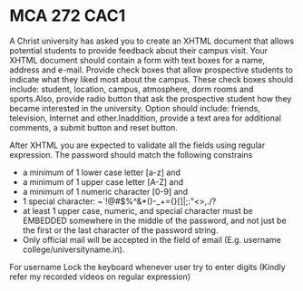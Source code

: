 # MCA 272 CAC1

A Christ university has asked you to create an XHTML document that allows potential students to provide feedback about their campus visit. Your XHTML document should contain a form with text boxes for a name, address and e-mail. Provide check boxes that allow prospective students to indicate what they liked most about the campus. These check boxes should include: student, location, campus, atmosphere, dorm rooms and sports.Also, provide radio button that ask the prospective student how they became interested in the university. Option should include: friends, television, Internet and other.Inaddition, provide a text area for additional comments, a submit button and reset button.

After XHTML you are expected to validate all the fields using regular expression. The password should match the following constrains

* a minimum of 1 lower case letter [a-z] and
* a minimum of 1 upper case letter [A-Z] and
* a minimum of 1 numeric character [0-9] and
* 1 special character: ~`!@#$%^&*()-_+={}[]|\;:"<>,./?
* at least 1 upper case, numeric, and special character must be EMBEDDED somewhere in the middle of the password, and not just be the first or the last character of the password string.
* Only official mail will be accepted in the field of email (E.g. username college/universityname.in).

For username
Lock the keyboard whenever user try to enter digits (Kindly refer my recorded videos on regular expression)